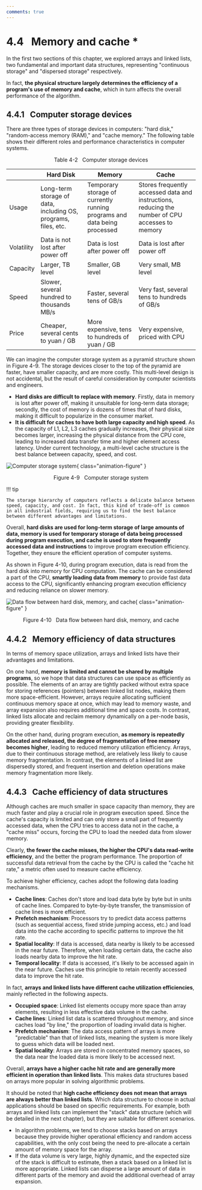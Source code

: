 ```yaml
---
comments: true
---
```


# 4.4 &nbsp; Memory and cache *

In the first two sections of this chapter, we explored arrays and linked lists, two fundamental and important data structures, representing "continuous storage" and "dispersed storage" respectively.

In fact, **the physical structure largely determines the efficiency of a program's use of memory and cache**, which in turn affects the overall performance of the algorithm.

## 4.4.1 &nbsp; Computer storage devices

There are three types of storage devices in computers: "hard disk," "random-access memory (RAM)," and "cache memory." The following table shows their different roles and performance characteristics in computer systems.

<p align="center"> Table 4-2 &nbsp; Computer storage devices </p>

<div class="center-table" markdown>

|            | Hard Disk                                                      | Memory                                                                   | Cache                                                                                           |
| ---------- | -------------------------------------------------------------- | ------------------------------------------------------------------------ | ----------------------------------------------------------------------------------------------- |
| Usage      | Long-term storage of data, including OS, programs, files, etc. | Temporary storage of currently running programs and data being processed | Stores frequently accessed data and instructions, reducing the number of CPU accesses to memory |
| Volatility | Data is not lost after power off                               | Data is lost after power off                                             | Data is lost after power off                                                                    |
| Capacity   | Larger, TB level                                               | Smaller, GB level                                                        | Very small, MB level                                                                            |
| Speed      | Slower, several hundred to thousands MB/s                      | Faster, several tens of GB/s                                             | Very fast, several tens to hundreds of GB/s                                                     |
| Price      | Cheaper, several cents to yuan / GB                            | More expensive, tens to hundreds of yuan / GB                            | Very expensive, priced with CPU                                                                 |

</div>

We can imagine the computer storage system as a pyramid structure shown in Figure 4-9. The storage devices closer to the top of the pyramid are faster, have smaller capacity, and are more costly. This multi-level design is not accidental, but the result of careful consideration by computer scientists and engineers.

- **Hard disks are difficult to replace with memory**. Firstly, data in memory is lost after power off, making it unsuitable for long-term data storage; secondly, the cost of memory is dozens of times that of hard disks, making it difficult to popularize in the consumer market.
- **It is difficult for caches to have both large capacity and high speed**. As the capacity of L1, L2, L3 caches gradually increases, their physical size becomes larger, increasing the physical distance from the CPU core, leading to increased data transfer time and higher element access latency. Under current technology, a multi-level cache structure is the best balance between capacity, speed, and cost.

![Computer storage system](ram_and_cache.assets/storage_pyramid.png){ class="animation-figure" }

<p align="center"> Figure 4-9 &nbsp; Computer storage system </p>

!!! tip

    The storage hierarchy of computers reflects a delicate balance between speed, capacity, and cost. In fact, this kind of trade-off is common in all industrial fields, requiring us to find the best balance between different advantages and limitations.

Overall, **hard disks are used for long-term storage of large amounts of data, memory is used for temporary storage of data being processed during program execution, and cache is used to store frequently accessed data and instructions** to improve program execution efficiency. Together, they ensure the efficient operation of computer systems.

As shown in Figure 4-10, during program execution, data is read from the hard disk into memory for CPU computation. The cache can be considered a part of the CPU, **smartly loading data from memory** to provide fast data access to the CPU, significantly enhancing program execution efficiency and reducing reliance on slower memory.

![Data flow between hard disk, memory, and cache](ram_and_cache.assets/computer_storage_devices.png){ class="animation-figure" }

<p align="center"> Figure 4-10 &nbsp; Data flow between hard disk, memory, and cache </p>

## 4.4.2 &nbsp; Memory efficiency of data structures

In terms of memory space utilization, arrays and linked lists have their advantages and limitations.

On one hand, **memory is limited and cannot be shared by multiple programs**, so we hope that data structures can use space as efficiently as possible. The elements of an array are tightly packed without extra space for storing references (pointers) between linked list nodes, making them more space-efficient. However, arrays require allocating sufficient continuous memory space at once, which may lead to memory waste, and array expansion also requires additional time and space costs. In contrast, linked lists allocate and reclaim memory dynamically on a per-node basis, providing greater flexibility.

On the other hand, during program execution, **as memory is repeatedly allocated and released, the degree of fragmentation of free memory becomes higher**, leading to reduced memory utilization efficiency. Arrays, due to their continuous storage method, are relatively less likely to cause memory fragmentation. In contrast, the elements of a linked list are dispersedly stored, and frequent insertion and deletion operations make memory fragmentation more likely.

## 4.4.3 &nbsp; Cache efficiency of data structures

Although caches are much smaller in space capacity than memory, they are much faster and play a crucial role in program execution speed. Since the cache's capacity is limited and can only store a small part of frequently accessed data, when the CPU tries to access data not in the cache, a "cache miss" occurs, forcing the CPU to load the needed data from slower memory.

Clearly, **the fewer the cache misses, the higher the CPU's data read-write efficiency**, and the better the program performance. The proportion of successful data retrieval from the cache by the CPU is called the "cache hit rate," a metric often used to measure cache efficiency.

To achieve higher efficiency, caches adopt the following data loading mechanisms.

- **Cache lines**: Caches don't store and load data byte by byte but in units of cache lines. Compared to byte-by-byte transfer, the transmission of cache lines is more efficient.
- **Prefetch mechanism**: Processors try to predict data access patterns (such as sequential access, fixed stride jumping access, etc.) and load data into the cache according to specific patterns to improve the hit rate.
- **Spatial locality**: If data is accessed, data nearby is likely to be accessed in the near future. Therefore, when loading certain data, the cache also loads nearby data to improve the hit rate.
- **Temporal locality**: If data is accessed, it's likely to be accessed again in the near future. Caches use this principle to retain recently accessed data to improve the hit rate.

In fact, **arrays and linked lists have different cache utilization efficiencies**, mainly reflected in the following aspects.

- **Occupied space**: Linked list elements occupy more space than array elements, resulting in less effective data volume in the cache.
- **Cache lines**: Linked list data is scattered throughout memory, and since caches load "by line," the proportion of loading invalid data is higher.
- **Prefetch mechanism**: The data access pattern of arrays is more "predictable" than that of linked lists, meaning the system is more likely to guess which data will be loaded next.
- **Spatial locality**: Arrays are stored in concentrated memory spaces, so the data near the loaded data is more likely to be accessed next.

Overall, **arrays have a higher cache hit rate and are generally more efficient in operation than linked lists**. This makes data structures based on arrays more popular in solving algorithmic problems.

It should be noted that **high cache efficiency does not mean that arrays are always better than linked lists**. Which data structure to choose in actual applications should be based on specific requirements. For example, both arrays and linked lists can implement the "stack" data structure (which will be detailed in the next chapter), but they are suitable for different scenarios.

- In algorithm problems, we tend to choose stacks based on arrays because they provide higher operational efficiency and random access capabilities, with the only cost being the need to pre-allocate a certain amount of memory space for the array.
- If the data volume is very large, highly dynamic, and the expected size of the stack is difficult to estimate, then a stack based on a linked list is more appropriate. Linked lists can disperse a large amount of data in different parts of the memory and avoid the additional overhead of array expansion.
